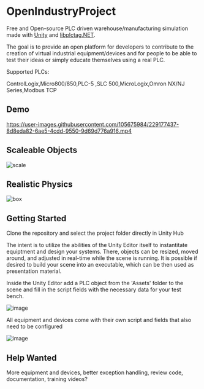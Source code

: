 # OpenIndustryProject

Free and Open-source PLC driven warehouse/manufacturing simulation made with [Unity](https://unity.com/) and [libplctag.NET](https://github.com/libplctag/libplctag.NET). 

The goal is to provide an open platform for developers to contribute to the creation of virtual industrial equipment/devices and for people to be able to test their ideas or simply educate themselves using a real PLC.

Supported PLCs:

ControlLogix,Micro800/850,PLC-5 ,SLC 500,MicroLogix,Omron NX/NJ Series,Modbus TCP

## Demo

https://user-images.githubusercontent.com/105675984/229177437-8d8eda82-6ae5-4cdd-9550-9d69d776a916.mp4

## Scaleable Objects 

![scale](https://user-images.githubusercontent.com/105675984/228063593-c49b5f93-1ecf-47da-bb42-fd077a8112ce.gif)

## Realistic Physics

![box](https://user-images.githubusercontent.com/105675984/228373219-b74487d8-7b1b-4008-a998-6d3e4f1197f7.gif)

## Getting Started

Clone the repository and select the project folder directly in Unity Hub

The intent is to utilize the abilities of the Unity Editor itself to instantitate equiptment and design your systems. There, objects can be resized, moved around, and adjusted in real-time while the scene is running. It is possible if desired to build your scene into an executable, which can be then used as presentation material. 

Inside the Unity Editor add a PLC object from the 'Assets' folder to the scene and fill in the script fields with the necessary data for your test bench. 

![image](https://user-images.githubusercontent.com/105675984/218582555-4a450d03-8b2e-499c-b1ca-a4e286d686b8.png)

All equipment and devices come with their own script and fields that also need to be configured

![image](https://user-images.githubusercontent.com/105675984/218584052-5b67fdb5-4e44-461f-a5f4-87fe4ebe888d.png)

## Help Wanted

More equipment and devices,
better exception handling,
review code,
documentation,
training videos?


